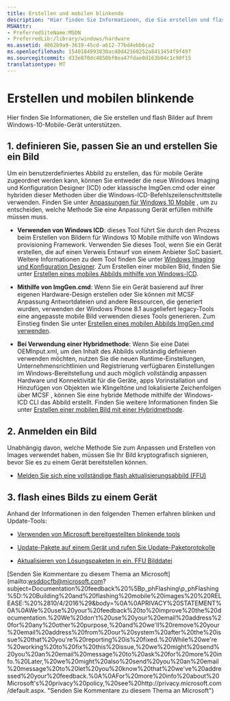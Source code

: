 ```yaml
---
title: Erstellen und mobilen blinkende
description: "Hier finden Sie Informationen, die Sie erstellen und flash Bilder auf Ihrem Windows-10-Mobile-Gerät unterstützen."
MSHAttr:
- PreferredSiteName:MSDN
- PreferredLib:/library/windows/hardware
ms.assetid: 4862b9a9-3619-45cd-a612-77bd4ebb6ca2
ms.openlocfilehash: 1540184993830ac40d42160252a8413454f9f497
ms.sourcegitcommit: d33e870dc4850bf0ea47fdae0d163b04c1c90f15
translationtype: MT
---
```

# <a name="building-and-flashing-mobile-images"></a>Erstellen und mobilen blinkende


Hier finden Sie Informationen, die Sie erstellen und flash Bilder auf Ihrem Windows-10-Mobile-Gerät unterstützen.

## <a name="a-href-id1---define--customize--and-build-an-imagea1-define-customize-and-build-an-image"></a><a href="" id="1---define--customize--and-build-an-image"></a>1. definieren Sie, passen Sie an und erstellen Sie ein Bild


Um ein benutzerdefiniertes Abbild zu erstellen, das für mobile Geräte zugeordnet werden kann, können Sie entweder die neue Windows Imaging und Konfiguration Designer (ICD) oder klassische ImgGen.cmd oder einer hybriden dieser Methoden über die Windows-ICD-Befehlszeilenschnittstelle verwenden. Finden Sie unter [Anpassungen für Windows 10 Mobile](https://msdn.microsoft.com/library/windows/hardware/mt481438) , um zu entscheiden, welche Methode Sie eine Anpassung Gerät erfüllen mithilfe müssen muss.

-   **Verwenden von Windows ICD**: dieses Tool führt Sie durch den Prozess beim Erstellen von Bildern für Windows 10 Mobile mithilfe von Windows provisioning Framework. Verwenden Sie dieses Tool, wenn Sie ein Gerät erstellen, die auf einen Verweis Entwurf von einem Anbieter SoC basiert. Weitere Informationen zu dem Tool finden Sie unter [Windows Imaging und Konfiguration Designer](https://msdn.microsoft.com/library/windows/hardware/dn916113). Zum Erstellen einer mobilen Bild, finden Sie unter [Erstellen eines mobiles Abbilds mithilfe von Windows-ICD](build-a-mobile-image-using-windows-icd.md).

-   **Mithilfe von ImgGen.cmd**: Wenn Sie ein Gerät basierend auf Ihrer eigenen Hardware-Design erstellen oder Sie können mit MCSF Anpassung Antwortdateien und andere Ressourcen, die generiert wurden, verwenden der Windows Phone 8.1 ausgeliefert legacy-Tools eine angepasste mobile Bild verwenden dieses Tools generieren. Zum Einstieg finden Sie unter [Erstellen eines mobilen Abbilds ImgGen.cmd verwenden](building-a-phone-image-using-imggencmd.md).

-   **Bei Verwendung einer Hybridmethode**: Wenn Sie eine Datei OEMInput.xml, um den Inhalt des Abbilds vollständig definieren verwenden möchten, nutzen Sie die neuen Runtime-Einstellungen, Unternehmensrichtlinien und Registrierung verfügbaren Einstellungen im Windows-Bereitstellung und auch möglich vollständig anpassen Hardware und Konnektivität für die Geräte, apps Vorinstallation und Hinzufügen von Objekten wie Klingeltöne und lokalisierte Zeichenfolgen über MCSF , können Sie eine hybride Methode mithilfe der Windows-ICD CLI das Abbild erstellt. Finden Sie weitere Informationen finden Sie unter [Erstellen einer mobilen Bild mit einer Hybridmethode](build-a-mobile-image-using-windows-provisioning-and-mcsf-answer-files.md).

## <a name="2-sign-an-image"></a>2. Anmelden ein Bild


Unabhängig davon, welche Methode Sie zum Anpassen und Erstellen von Images verwendet haben, müssen Sie Ihr Bild kryptografisch signieren, bevor Sie es zu einem Gerät bereitstellen können.

-   [Melden Sie sich eine vollständige flash aktualisierungsabbild (FFU)](sign-a-full-flash-update--ffu--image.md)

## <a name="3-flash-an-image-to-a-device"></a>3. flash eines Bilds zu einem Gerät


Anhand der Informationen in den folgenden Themen erfahren blinken und Update-Tools:

-   [Verwenden von Microsoft bereitgestellten blinkende tools](use-the-flashing-tools-provided-by-microsoft.md)

-   [Update-Pakete auf einem Gerät und rufen Sie Update-Paketprotokolle](update-packages-on-a-phone-and-get-package-update-logs.md)

-   [Aktualisieren von Lösungspaketen in ein. FFU Bilddatei](update-packages-in-an-ffu-image-file.md)

 

 

[Senden Sie Kommentare zu diesem Thema an Microsoft] (mailto:wsddocfb@microsoft.com?subject=Documentation%20feedback%20%5Bp_phFlashing\p_phFlashing%5D:%20Building%20and%20flashing%20mobile%20images%20%20RELEASE:%20%2810/4/2016%29&body=%0A%0APRIVACY%20STATEMENT%0A%0AWe%20use%20your%20feedback%20to%20improve%20the%20documentation.%20We%20don't%20use%20your%20email%20address%20for%20any%20other%20purpose,%20and%20we'll%20remove%20your%20email%20address%20from%20our%20system%20after%20the%20issue%20that%20you're%20reporting%20is%20fixed.%20While%20we're%20working%20to%20fix%20this%20issue,%20we%20might%20send%20you%20an%20email%20message%20to%20ask%20for%20more%20info.%20Later,%20we%20might%20also%20send%20you%20an%20email%20message%20to%20let%20you%20know%20that%20we've%20addressed%20your%20feedback.%0A%0AFor%20more%20info%20about%20Microsoft's%20privacy%20policy,%20see%20http://privacy.microsoft.com/default.aspx. "Senden Sie Kommentare zu diesem Thema an Microsoft")




